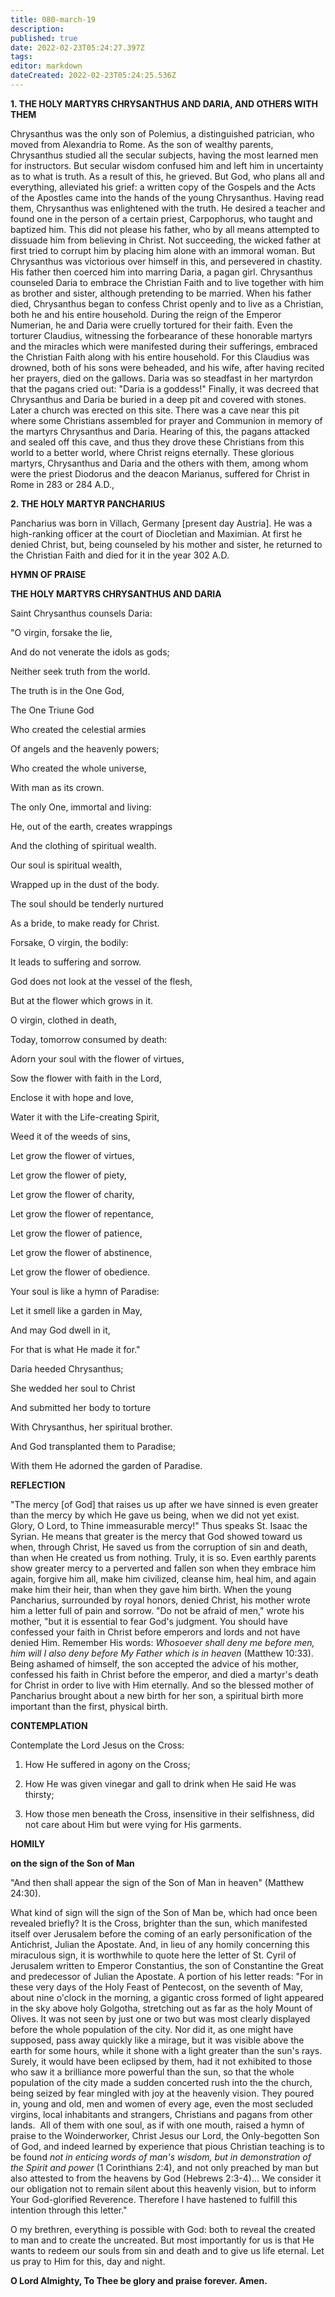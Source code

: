 ```yaml
---
title: 080-march-19
description: 
published: true
date: 2022-02-23T05:24:27.397Z
tags: 
editor: markdown
dateCreated: 2022-02-23T05:24:25.536Z
---
```



**1. THE HOLY MARTYRS CHRYSANTHUS AND DARIA, AND OTHERS WITH THEM**

Chrysanthus was the only son of Polemius, a distinguished patrician, who moved from Alexandria to Rome. As the son of wealthy parents, Chrysanthus studied all the secular subjects, having the most learned men for instructors. But secular wisdom confused him and left him in uncertainty as to what is truth. As a result of this, he grieved. But God, who plans all and everything, alleviated his grief: a written copy of the Gospels and the Acts of the Apostles came into the hands of the young Chrysanthus. Having read them, Chrysanthus was enlightened with the truth. He desired a teacher and found one in the person of a certain priest, Carpophorus, who taught and baptized him. This did not please his father, who by all means attempted to dissuade him from believing in Christ. Not succeeding, the wicked father at first tried to corrupt him by placing him alone with an immoral woman. But Chrysanthus was victorious over himself in this, and persevered in chastity. His father then coerced him into marring Daria, a pagan girl. Chrysanthus counseled Daria to embrace the Christian Faith and to live together with him as brother and sister, although pretending to be married. When his father died, Chrysanthus began to confess Christ openly and to live as a Christian, both he and his entire household. During the reign of the Emperor Numerian, he and Daria were cruelly tortured for their faith. Even the torturer Claudius, witnessing the forbearance of these honorable martyrs and the miracles which were manifested during their sufferings, embraced the Christian Faith along with his entire household. For this Claudius was drowned, both of his sons were beheaded, and his wife, after having recited her prayers, died on the gallows. Daria was so steadfast in her martyrdon that the pagans cried out: "Daria is a goddess!" Finally, it was decreed that Chrysanthus and Daria be buried in a deep pit and covered with stones. Later a church was erected on this site. There was a cave near this pit where some Christians assembled for prayer and Communion in memory of the martyrs Chrysanthus and Daria. Hearing of this, the pagans attacked and sealed off this cave, and thus they drove these Christians from this world to a better world, where Christ reigns eternally. These glorious martyrs, Chrysanthus and Daria and the others with them, among whom were the priest Diodorus and the deacon Marianus, suffered for Christ in Rome in 283 or 284 A.D.,

**2. THE HOLY MARTYR PANCHARIUS**

Pancharius was born in Villach, Germany [present day Austria]. He was a high-ranking officer at the court of Diocletian and Maximian. At first he denied Christ, but, being counseled by his mother and sister, he returned to the Christian Faith and died for it in the year 302 A.D.



**HYMN OF PRAISE**

**THE HOLY MARTYRS CHRYSANTHUS AND DARIA**

Saint Chrysanthus counsels Daria:

"O virgin, forsake the lie,

And do not venerate the idols as gods;

Neither seek truth from the world.

The truth is in the One God,

The One Triune God

Who created the celestial armies

Of angels and the heavenly powers;

Who created the whole universe,

With man as its crown.

The only One, immortal and living:

He, out of the earth, creates wrappings

And the clothing of spiritual wealth.

Our soul is spiritual wealth,

Wrapped up in the dust of the body.

The soul should be tenderly nurtured

As a bride, to make ready for Christ.

Forsake, O virgin, the bodily:

It leads to suffering and sorrow.

God does not look at the vessel of the flesh,

But at the flower which grows in it.

O virgin, clothed in death,

Today, tomorrow consumed by death:

Adorn your soul with the flower of virtues,

Sow the flower with faith in the Lord,

Enclose it with hope and love,

Water it with the Life-creating Spirit,

Weed it of the weeds of sins,

Let grow the flower of virtues,

Let grow the flower of piety,

Let grow the flower of charity,

Let grow the flower of repentance,

Let grow the flower of patience,

Let grow the flower of abstinence,

Let grow the flower of obedience.

Your soul is like a hymn of Paradise:

Let it smell like a garden in May,

And may God dwell in it,

For that is what He made it for."

Daria heeded Chrysanthus;

She wedded her soul to Christ

And submitted her body to torture

With Chrysanthus, her spiritual brother.

And God transplanted them to Paradise;

With them He adorned the garden of Paradise.


**REFLECTION**

"The mercy [of God] that raises us up after we have sinned is even greater than the mercy by which He gave us being, when we did not yet exist. Glory, O Lord, to Thine immeasurable mercy!" Thus speaks St. Isaac the Syrian. He means that greater is the mercy that God showed toward us when, through Christ, He saved us from the corruption of sin and death, than when He created us from nothing. Truly, it is so. Even earthly parents show greater mercy to a perverted and fallen son when they embrace him again, forgive him all, make him civilized, cleanse him, heal him, and again make him their heir, than when they gave him birth. When the young Pancharius, surrounded by royal honors, denied Christ, his mother wrote him a letter full of pain and sorrow. "Do not be afraid of men," wrote his mother, "but it is essential to fear God's judgment. You should have confessed your faith in Christ before emperors and lords and not have denied Him. Remember His words: *Whosoever shall deny me before men, him will I also deny before My Father which is in heaven* (Matthew 10:33). Being ashamed of himself, the son accepted the advice of his mother, confessed his faith in Christ before the emperor, and died a martyr's death for Christ in order to live with Him eternally. And so the blessed mother of Pancharius brought about a new birth for her son, a spiritual birth more important than the first, physical birth.

**CONTEMPLATION**

Contemplate the Lord Jesus on the Cross:

1.  How He suffered in agony on the Cross;

1.  How He was given vinegar and gall to drink when He said He was thirsty;

1.  How those men beneath the Cross, insensitive in their selfishness, did not care about Him but were vying for His garments.



**HOMILY**

**on the sign of the Son of Man** 


"And then shall appear the sign of the Son of Man in heaven" (Matthew 24:30).

What kind of sign will the sign of the Son of Man be, which had once been revealed briefly? It is the Cross, brighter than the sun, which manifested itself over Jerusalem before the coming of an early personification of the Antichrist, Julian the Apostate. And, in lieu of any homily concerning this miraculous sign, it is worthwhile to quote here the letter of St. Cyril of Jerusalem written to Emperor Constantius, the son of Constantine the Great and predecessor of Julian the Apostate. A portion of his letter reads: "For in these very days of the Holy Feast of Pentecost, on the seventh of May, about nine o'clock in the morning, a gigantic cross formed of light appeared in the sky above holy Golgotha, stretching out as far as the holy Mount of Olives. It was not seen by just one or two but was most clearly displayed before the whole population of the city. Nor did it, as one might have supposed, pass away quickly like a mirage, but it was visible above the earth for some hours, while it shone with a light greater than the sun's rays. Surely, it would have been eclipsed by them, had it not exhibited to those who saw it a brilliance more powerful than the sun, so that the whole population of the city made a sudden concerted rush into the the church, being seized by fear mingled with joy at the heavenly vision. They poured in, young and old, men and women of every age, even the most secluded virgins, local inhabitants and strangers, Christians and pagans from other lands.  All of them with one soul, as if with one mouth, raised a hymn of praise to the Woinderworker, Christ Jesus our Lord, the Only-begotten Son of God, and indeed learned by experience that pious Christian teaching is to be found *not in enticing words of man's wisdom, but in demonstration of the Spirit and power* (1 Corinthians 2:4), and not only preached by man but also attested to from the heavens by God (Hebrews 2:3-4)... We consider it our obligation not to remain silent about this heavenly vision, but to inform Your God-glorified Reverence. Therefore I have hastened to fulfill this intention through this letter." 

O my brethren, everything is possible with God: both to reveal the created to man and to create the uncreated. But most importantly for us is that He wants to redeem our souls from sin and death and to give us life eternal. Let us pray to Him for this, day and night.

**O Lord Almighty, To Thee be glory and praise forever. Amen.**
